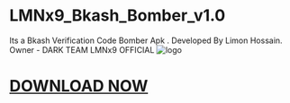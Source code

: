 # LMNx9_Bkash_Bomber_v1.0
Its a Bkash Verification Code Bomber Apk . Developed By Limon Hossain. Owner - DARK TEAM LMNx9 OFFICIAL 
![logo](https://github.com/LMNx9-JOHNY/Bkash_Bomber.apk/blob/main/GridArt_20240227_234925706.jpg)

# <a href="https://github.com/LMNx9-JOHNY/SMS_BOOMBER_v3.apk/raw/main/SMS%20BOMBER%20v3_3.0.apk">DOWNLOAD NOW</a>
